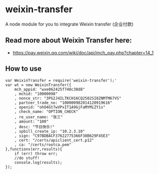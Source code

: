 # weixin-transfer
A node module for you to integrate Weixin transfer (企业付款)

## Read more about Weixin Transfer here:
- https://pay.weixin.qq.com/wiki/doc/api/mch_pay.php?chapter=14_1

## How to use

    var WeixinTransfer = require('weixin-transfer');'
    var wt = new WeixinTransfer({
        mch_appid: "wxe062425f740c30d8"
        , mchid: "10000098"
        , nonce_str: "3PG2J4ILTKCH16CQ2502SI8ZNMTM67VS"
        , partner_trade_no: "100000982014120919616"
        , openid: "ohO4Gt7wVPxIT1A9GjFaMYMiZY1s"
        , check_name: "OPTION_CHECK"
        , re_user_name: "张三"
        , amount: "100"
        , desc: "节日快乐!"
        , spbill_create_ip: "10.2.3.10"
        , sign: "C97BDBACF37622775366F38B629F45E3"
        , cert: "/certs/apiclient_cert.p12"
        , ca: "/certs/rootca.pem"
    },functions(err,results){
        if (err) throw err;
        //do stuff!
        console.log(results);
    });

